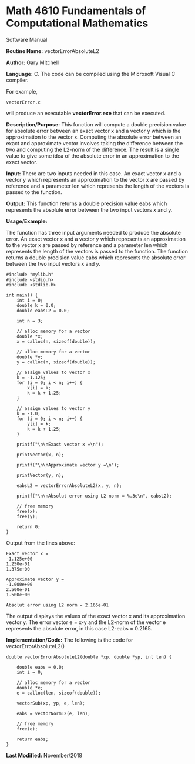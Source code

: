 # Math 4610 Fundamentals of Computational Mathematics
Software Manual

**Routine Name:**           vectorErrorAbsoluteL2

**Author:** Gary Mitchell

**Language:** C. The code can be compiled using the Microsoft Visual C compiler.

For example,

    vectorError.c

will produce an executable **vectorError.exe** that can be executed.

**Description/Purpose:** This function will compute a double precision value for absolute error between an exact vector x and a vector y which is the approximation to the vector x. Computing the absolute error between an exact and approximate vector involves taking the difference between the two and computing the L2-norm of the difference. The result is a single value to give some idea of the absolute error in an approximation to the exact vector.

**Input:** There are two inputs needed in this case. An exact vector x and a vector y which represents an approximation to the vector x are passed by reference and a parameter len which represents the length of the vectors is passed to the function.

**Output:** This function returns a double precision value eabs which represents the absolute error between the two input vectors x and y.

**Usage/Example:**

The function has three input arguments needed to produce the absolute error. An exact vector x and a vector y which represents an approximation to the vector x are passed by reference and a parameter len which represents the length of the vectors is passed to the function. The function returns a double precision value eabs which represents the absolute error between the two input vectors x and y.

    #include "mylib.h"
    #include <stdio.h>
    #include <stdlib.h>

    int main() {
        int i = 0;
        double k = 0.0;
        double eabsL2 = 0.0;

        int n = 3;

        // alloc memory for a vector
        double *x;
        x = calloc(n, sizeof(double));

        // alloc memory for a vector
        double *y;
        y = calloc(n, sizeof(double));

        // assign values to vector x
        k = -1.125;
        for (i = 0; i < n; i++) {
            x[i] = k;
            k = k + 1.25;
        }

        // assign values to vector y
        k = -1.0;
        for (i = 0; i < n; i++) {
            y[i] = k;
            k = k + 1.25;
        }

        printf("\n\nExact vector x =\n");

        printVector(x, n);

        printf("\n\nApproximate vector y =\n");

        printVector(y, n);

        eabsL2 = vectorErrorAbsoluteL2(x, y, n);

        printf("\n\nAbsolut error using L2 norm = %.3e\n", eabsL2);

        // free memory
        free(x);
        free(y);

        return 0;
    }

Output from the lines above:

    Exact vector x =
    -1.125e+00
    1.250e-01
    1.375e+00

    Approximate vector y =
    -1.000e+00
    2.500e-01
    1.500e+00

    Absolut error using L2 norm = 2.165e-01

The output displays the values of the exact vector x and its approximation vector y. The error vector e = x-y and the L2-norm of the vector e represents the absolute error, in this case L2-eabs = 0.2165.

**Implementation/Code:** The following is the code for vectorErrorAbsoluteL2()
    
    double vectorErrorAbsoluteL2(double *xp, double *yp, int len) {

        double eabs = 0.0;
        int i = 0;

        // alloc memory for a vector
        double *e;
        e = calloc(len, sizeof(double));

        vectorSub(xp, yp, e, len);

        eabs = vectorNormL2(e, len);

        // free memory
        free(e);

        return eabs;
    }

**Last Modified:** November/2018
